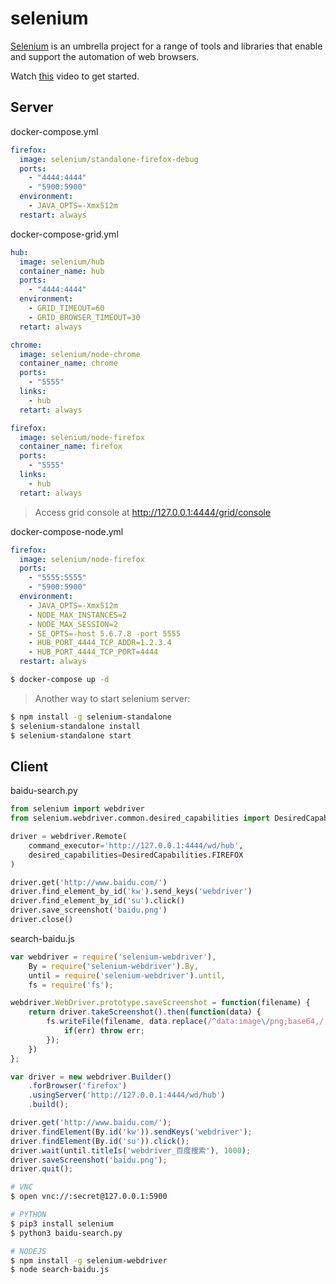 selenium
========

[Selenium][1] is an umbrella project for a range of tools and libraries that enable
and support the automation of web browsers.

Watch [this][2] video to get started.

## Server

docker-compose.yml

```yaml
firefox:
  image: selenium/standalone-firefox-debug
  ports:
    - "4444:4444"
    - "5900:5900"
  environment:
    - JAVA_OPTS=-Xmx512m
  restart: always
```

docker-compose-grid.yml

```yaml
hub:
  image: selenium/hub
  container_name: hub
  ports:
    - "4444:4444"
  environment:
    - GRID_TIMEOUT=60
    - GRID_BROWSER_TIMEOUT=30
  retart: always

chrome:
  image: selenium/node-chrome
  container_name: chrome
  ports:
    - "5555"
  links:
    - hub
  retart: always

firefox:
  image: selenium/node-firefox
  container_name: firefox
  ports:
    - "5555"
  links:
    - hub
  retart: always
```

> Access grid console at <http://127.0.0.1:4444/grid/console>

docker-compose-node.yml

```yaml
firefox:
  image: selenium/node-firefox
  ports:
    - "5555:5555"
    - "5900:5900"
  environment:
    - JAVA_OPTS=-Xmx512m
    - NODE_MAX_INSTANCES=2
    - NODE_MAX_SESSION=2
    - SE_OPTS=-host 5.6.7.8 -port 5555
    - HUB_PORT_4444_TCP_ADDR=1.2.3.4
    - HUB_PORT_4444_TCP_PORT=4444
  restart: always
```

```bash
$ docker-compose up -d
```

> Another way to start selenium server:

```bash
$ npm install -g selenium-standalone
$ selenium-standalone install
$ selenium-standalone start
```

## Client

baidu-search.py

```python
from selenium import webdriver
from selenium.webdriver.common.desired_capabilities import DesiredCapabilities

driver = webdriver.Remote(
    command_executor='http://127.0.0.1:4444/wd/hub',
    desired_capabilities=DesiredCapabilities.FIREFOX
)

driver.get('http://www.baidu.com/')
driver.find_element_by_id('kw').send_keys('webdriver')
driver.find_element_by_id('su').click()
driver.save_screenshot('baidu.png')
driver.close()
```

search-baidu.js

```javascript
var webdriver = require('selenium-webdriver'),
    By = require('selenium-webdriver').By,
    until = require('selenium-webdriver').until,
    fs = require('fs');

webdriver.WebDriver.prototype.saveScreenshot = function(filename) {
    return driver.takeScreenshot().then(function(data) {
        fs.writeFile(filename, data.replace(/^data:image\/png;base64,/,''), 'base64', function(err) {
            if(err) throw err;
        });
    })
};

var driver = new webdriver.Builder()
    .forBrowser('firefox')
    .usingServer('http://127.0.0.1:4444/wd/hub')
    .build();

driver.get('http://www.baidu.com/');
driver.findElement(By.id('kw')).sendKeys('webdriver');
driver.findElement(By.id('su')).click();
driver.wait(until.titleIs('webdriver_百度搜索'), 1000);
driver.saveScreenshot('baidu.png');
driver.quit();
```

```bash
# VNC
$ open vnc://:secret@127.0.0.1:5900

# PYTHON
$ pip3 install selenium
$ python3 baidu-search.py

# NODEJS
$ npm install -g selenium-webdriver
$ node search-baidu.js
```

[1]: http://seleniumhq.org/
[2]: https://www.youtube.com/watch?v=S4OkrnFb-YY
